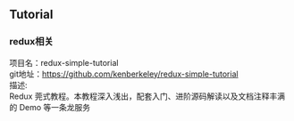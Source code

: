 ## Tutorial<br>

### redux相关</br>
项目名：redux-simple-tutorial<br>
git地址：https://github.com/kenberkeley/redux-simple-tutorial<br>
描述:<br>
Redux 莞式教程。本教程深入浅出，配套入门、进阶源码解读以及文档注释丰满的 Demo 等一条龙服务<br>
